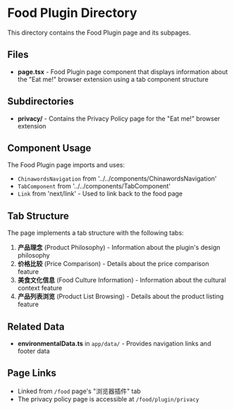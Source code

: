 # Food Plugin Directory

This directory contains the Food Plugin page and its subpages.

## Files

- **page.tsx** - Food Plugin page component that displays information about the "Eat me!" browser extension using a tab component structure

## Subdirectories

- **privacy/** - Contains the Privacy Policy page for the "Eat me!" browser extension

## Component Usage

The Food Plugin page imports and uses:
- `ChinawordsNavigation` from '../../components/ChinawordsNavigation'
- `TabComponent` from '../../components/TabComponent'
- `Link` from 'next/link' - Used to link back to the food page

## Tab Structure

The page implements a tab structure with the following tabs:
1. **产品理念** (Product Philosophy) - Information about the plugin's design philosophy
2. **价格比较** (Price Comparison) - Details about the price comparison feature
3. **美食文化信息** (Food Culture Information) - Information about the cultural context feature
4. **产品列表浏览** (Product List Browsing) - Details about the product listing feature


## Related Data

- **environmentalData.ts** in `app/data/` - Provides navigation links and footer data

## Page Links

- Linked from `/food` page's "浏览器插件" tab
- The privacy policy page is accessible at `/food/plugin/privacy`
